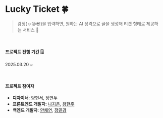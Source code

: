# Lucky Ticket 🍀
> 감정(☺️😔😎)을 입력하면, 원하는 AI 성격으로 글을 생성해 티켓 형태로 제공하는 서비스 🙂

<br>

#### 프로젝트 진행 기간 🗓️
2025.03.20 ~

<br>

#### 프로젝트 참여자
- **디자이너**: 양현서, 장연두
- **프론트엔드 개발자**: [나지은](https://github.com/jieun0240), [왕현주](https://github.com/wanghyunjooooo)
- **백엔드 개발자**: [안채연](https://github.com/Anchaeyeon), [정민경](https://github.com/wizardwid)
